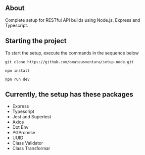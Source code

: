 ## About

Complete setup for RESTful API builds using Node.js, Express and Typescript.

## Starting the project

To start the setup, execute the commands in the sequence below

```
git clone https://github.com/omateusventura/setup-node.git
```

```
npm install
```

```
npm run dev
```

## Currently, the setup has these packages

- Express
- Typescript
- Jest and Supertest
- Axios
- Dot Env
- PGPromise
- UUID
- Class Validator
- Class Transformar
